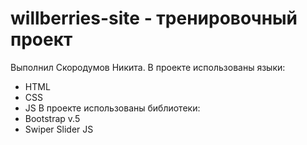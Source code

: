 # willberries-site - тренировочный проект
Выполнил Скородумов Никита.
В проекте использованы языки:
- HTML
- CSS
- JS
В проекте использованы библиотеки:
- Bootstrap v.5
- Swiper Slider JS
